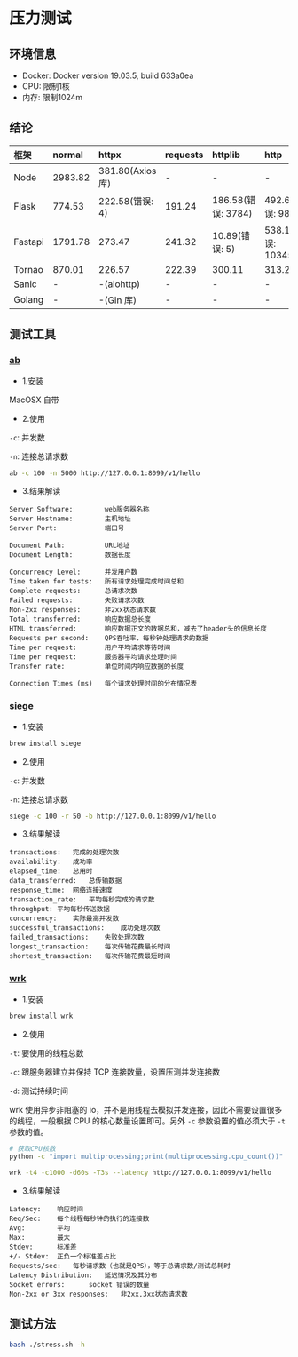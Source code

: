 # 压力测试

## 环境信息

- Docker: Docker version 19.03.5, build 633a0ea
- CPU: 限制1核
- 内存: 限制1024m

## 结论

| 框架    | normal  | httpx            | requests | httplib            | http                | async  |
| :------ | :------ | :--------------- | :------- | :----------------- | :------------------ | :----- |
| Node    | 2983.82 | 381.80(Axios 库) | -        | -                  | -                   | -      |
| Flask   | 774.53  | 222.58(错误: 4)  | 191.24   | 186.58(错误: 3784) | 492.66(错误: 9802)  | -      |
| Fastapi | 1791.78 | 273.47           | 241.32   | 10.89(错误: 5)     | 538.18(错误: 10345) | -      |
| Tornao  | 870.01  | 226.57           | 222.39   | 300.11             | 313.25              | 219.68 |
| Sanic   | -  | -(aiohttp)  | -        | -                  | -                   | -      |
| Golang  | - | -(Gin 库)   | -        | -                  | -                   | -      |

## 测试工具

### [ab](https://www.petefreitag.com/item/689.cfm)

- 1.安装

MacOSX 自带

- 2.使用

`-c`: 并发数

`-n`: 连接总请求数

```bash
ab -c 100 -n 5000 http://127.0.0.1:8099/v1/hello
```

- 3.结果解读

```text
Server Software:        web服务器名称
Server Hostname:        主机地址
Server Port:            端口号

Document Path:          URL地址
Document Length:        数据长度

Concurrency Level:      并发用户数
Time taken for tests:   所有请求处理完成时间总和
Complete requests:      总请求次数
Failed requests:        失败请求次数
Non-2xx responses:      非2xx状态请求数
Total transferred:      响应数据总长度
HTML transferred:       响应数据正文的数据总和，减去了header头的信息长度
Requests per second:    QPS吞吐率，每秒钟处理请求的数据
Time per request:       用户平均请求等待时间
Time per request:       服务器平均请求处理时间
Transfer rate:          单位时间内响应数据的长度

Connection Times (ms)   每个请求处理时间的分布情况表
```

### [siege](http://www.joedog.org/)

- 1.安装

```bash
brew install siege
```

- 2.使用

`-c`: 并发数

`-n`: 连接总请求数

```bash
siege -c 100 -r 50 -b http://127.0.0.1:8099/v1/hello
```

- 3.结果解读

```text
transactions:   完成的处理次数
availability:   成功率
elapsed_time:   总用时
data_transferred:   总传输数据
response_time:  网络连接速度
transaction_rate:   平均每秒完成的请求数
throughput: 平均每秒传送数据
concurrency:    实际最高并发数
successful_transactions:    成功处理次数
failed_transactions:    失败处理次数
longest_transaction:    每次传输花费最长时间
shortest_transaction:   每次传输花费最短时间
```

### [wrk](https://github.com/wg/wrk)

- 1.安装

```bash
brew install wrk
```

- 2.使用

`-t`: 要使用的线程总数

`-c`: 跟服务器建立并保持 TCP 连接数量，设置压测并发连接数

`-d`: 测试持续时间

wrk 使用异步非阻塞的 io，并不是用线程去模拟并发连接，因此不需要设置很多的线程，一般根据 CPU 的核心数量设置即可。另外 `-c` 参数设置的值必须大于 `-t` 参数的值。

```bash
# 获取CPU核数
python -c "import multiprocessing;print(multiprocessing.cpu_count())"

wrk -t4 -c1000 -d60s -T3s --latency http://127.0.0.1:8099/v1/hello
```

- 3.结果解读

```text
Latency:    响应时间
Req/Sec:    每个线程每秒钟的执行的连接数
Avg:        平均
Max:        最大
Stdev:      标准差
+/- Stdev:  正负一个标准差占比
Requests/sec:   每秒请求数（也就是QPS），等于总请求数/测试总耗时
Latency Distribution:   延迟情况及其分布
Socket errors:      socket 错误的数量
Non-2xx or 3xx responses:   非2xx,3xx状态请求数
```

## 测试方法

```bash
bash ./stress.sh -h
```
